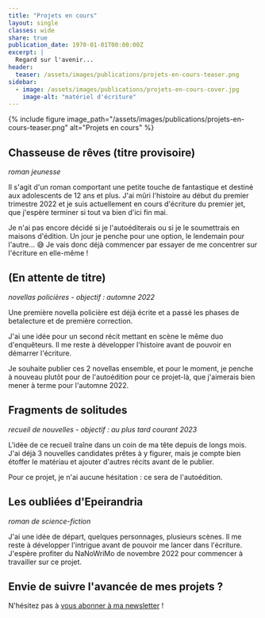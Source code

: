 ```yaml
---
title: "Projets en cours"
layout: single
classes: wide
share: true
publication_date: 1970-01-01T00:00:00Z
excerpt: |
  Regard sur l'avenir...
header:
  teaser: /assets/images/publications/projets-en-cours-teaser.png
sidebar:
  - image: /assets/images/publications/projets-en-cours-cover.jpg
    image-alt: "matériel d'écriture"
---
```


{% include figure image_path="/assets/images/publications/projets-en-cours-teaser.png" alt="Projets en cours" %}

## Chasseuse de rêves (titre provisoire)

*roman jeunesse*

Il s'agit d'un roman comportant une petite touche de fantastique et destiné aux adolescents de 12 ans et plus. J'ai mûri l'histoire au début du premier trimestre 2022 et je suis actuellement en cours d'écriture du premier jet, que j'espère terminer si tout va bien d'ici fin mai.

Je n'ai pas encore décidé si je l'autoéditerais ou si je le soumettrais en maisons d'édition. Un jour je penche pour une option, le lendemain pour l'autre... 😅 Je vais donc déjà commencer par essayer de me concentrer sur l'écriture en elle-même&nbsp;!


## (En attente de titre)

*novellas policières - objectif&nbsp;: automne 2022*

Une première novella policière est déjà écrite et a passé les phases de betalecture et de première correction.

J'ai une idée pour un second récit mettant en scène le même duo d'enquêteurs. Il me reste à développer l'histoire avant de pouvoir en démarrer l'écriture.

Je souhaite publier ces 2 novellas ensemble, et pour le moment, je penche à nouveau plutôt pour de l'autoédition pour ce projet-là, que j'aimerais bien mener à terme pour l'automne 2022.


## Fragments de solitudes

*recueil de nouvelles - objectif&nbsp;: au plus tard courant 2023*

L'idée de ce recueil traîne dans un coin de ma tête depuis de longs mois. J'ai déjà 3 nouvelles candidates prêtes à y figurer, mais je compte bien étoffer le matériau et ajouter d'autres récits avant de le publier.

Pour ce projet, je n'ai aucune hésitation&nbsp;: ce sera de l'autoédition.


## Les oubliées d'Epeirandria

*roman de science-fiction*

J'ai une idée de départ, quelques personnages, plusieurs scènes. Il me reste à développer l'intrigue avant de pouvoir me lancer dans l'écriture. J'espère profiter du NaNoWriMo de novembre 2022 pour commencer à travailler sur ce projet.



## Envie de suivre l'avancée de mes projets&nbsp;?

N'hésitez pas à <a href="{{ '/bonus' | relative_url }}">vous abonner à ma newsletter</a>&nbsp;!


